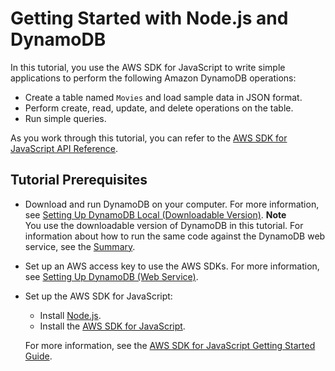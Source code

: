 # Getting Started with Node\.js and DynamoDB<a name="GettingStarted.NodeJs"></a>

In this tutorial, you use the AWS SDK for JavaScript to write simple applications to perform the following Amazon DynamoDB operations:
+ Create a table named `Movies` and load sample data in JSON format\.
+ Perform create, read, update, and delete operations on the table\.
+ Run simple queries\.

As you work through this tutorial, you can refer to the [AWS SDK for JavaScript API Reference](https://docs.aws.amazon.com/AWSJavaScriptSDK/latest/)\.

## Tutorial Prerequisites<a name="GettingStarted.NodeJs.Prereqs"></a>
+ Download and run DynamoDB on your computer\. For more information, see [Setting Up DynamoDB Local \(Downloadable Version\)](DynamoDBLocal.md)\. 
**Note**  
You use the downloadable version of DynamoDB in this tutorial\. For information about how to run the same code against the DynamoDB web service, see the [Summary](GettingStarted.NodeJs.Summary.md)\. 
+ Set up an AWS access key to use the AWS SDKs\. For more information, see [Setting Up DynamoDB \(Web Service\)](SettingUp.DynamoWebService.md)\. 
+ Set up the AWS SDK for JavaScript:
  + Install [Node\.js](http://nodejs.org)\.
  + Install the [AWS SDK for JavaScript](https://aws.amazon.com/sdk-for-node-js)\.

  For more information, see the [AWS SDK for JavaScript Getting Started Guide](https://docs.aws.amazon.com/AWSJavaScriptSDK/guide/browser-intro.html)\.